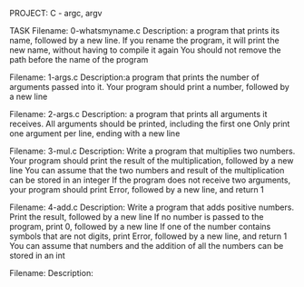 PROJECT: C - argc, argv

TASK 
Filename: 0-whatsmyname.c
Description: a program that prints its name, followed by a new line.
If you rename the program, it will print the new name, without having to compile it again
You should not remove the path before the name of the program

Filename: 1-args.c
Description:a program that prints the number of arguments passed into it.
Your program should print a number, followed by a new line

Filename: 2-args.c
Description: a program that prints all arguments it receives.
All arguments should be printed, including the first one
Only print one argument per line, ending with a new line

Filename: 3-mul.c
Description: Write a program that multiplies two numbers.
Your program should print the result of the multiplication, followed by a new line
You can assume that the two numbers and result of the multiplication can be stored in an integer
If the program does not receive two arguments, your program should print Error, followed by a new line, and return 1

Filename: 4-add.c
Description: Write a program that adds positive numbers.
Print the result, followed by a new line
If no number is passed to the program, print 0, followed by a new line
If one of the number contains symbols that are not digits, print Error, followed by a new line, and return 1
You can assume that numbers and the addition of all the numbers can be stored in an int

Filename:
Description:

